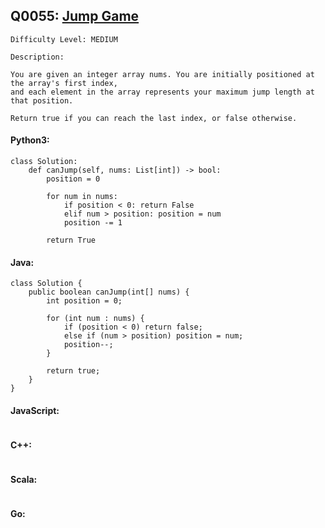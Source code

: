 ## Q0055: [Jump Game](https://leetcode.com/problems/jump-game/)

```
Difficulty Level: MEDIUM
```

```
Description:

You are given an integer array nums. You are initially positioned at the array's first index,
and each element in the array represents your maximum jump length at that position.

Return true if you can reach the last index, or false otherwise.
```

#### Python3:

```
class Solution:
    def canJump(self, nums: List[int]) -> bool:
        position = 0

        for num in nums:
            if position < 0: return False
            elif num > position: position = num
            position -= 1
            
        return True
```

#### Java:

```
class Solution {
    public boolean canJump(int[] nums) {
        int position = 0;

        for (int num : nums) {
            if (position < 0) return false;
            else if (num > position) position = num;
            position--;
        }

        return true;
    }
}
```

#### JavaScript:

```

```

#### C++:

```

```

#### Scala:

```

```

#### Go:

```

```